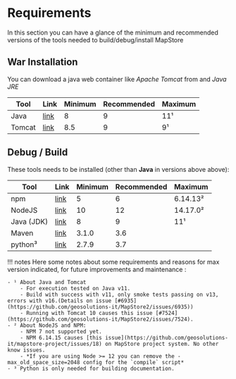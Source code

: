 # Requirements

In this section you can have a glance of the minimum and recommended versions of the tools needed to build/debug/install MapStore

## War Installation

You can download a java web container like *Apache Tomcat* from and *Java JRE*

| Tool   | Link                                               | Minimum | Recommended | Maximum       |
|--------|----------------------------------------------------|---------|-------------|---------------|
| Java   | [link](https://www.java.com/it/download/)          | 8       | 9           | 11¹           |
| Tomcat | [link](https://tomcat.apache.org/download-80.cgi)  | 8.5     | 9           | 9¹            |

## Debug / Build

These tools needs to be installed (other than **Java** in versions above above):

| Tool       | Link                                                       | Minimum | Recommended | Maximum     |
|------------|------------------------------------------------------------|---------|-------------|-------------|
| npm        | [link](https://www.npmjs.com/get-npm")                     | 5       | 6           | 6.14.13²    |
| NodeJS     | [link](https://nodejs.org/en/")                            | 10      | 12          | 14.17.0²    |
| Java (JDK) | [link](https://www.java.com/en/download/help/develop.html) | 8       | 9           | 11¹         |
| Maven      | [link](https://maven.apache.org/download.cgi")             | 3.1.0   | 3.6         |             |
| python³    | [link](https://www.python.org/downloads/")                 | 2.7.9   | 3.7         |             |

!!! notes
    Here some notes about some requirements and reasons for max version indicated, for future improvements and maintenance :

    - ¹ About Java and Tomcat
        - For execution tested on Java v11.
        - Build with success with v11, only smoke tests passing on v13, errors with v16.(Details on issue [#6935](https://github.com/geosolutions-it/MapStore2/issues/6935))
        - Running with Tomcat 10 causes this issue [#7524](https://github.com/geosolutions-it/MapStore2/issues/7524).
    - ² About NodeJS and NPM:
        - NPM 7 not supported yet.
        - NPM 6.14.15 causes [this issue](https://github.com/geosolutions-it/mapstore-project/issues/18) on MapStore project system. No other know issues.
        - *If you are using Node >= 12 you can remove the -max_old_space_size=2048 config for the `compile` script*
    - ³ Python is only needed for building documentation.
